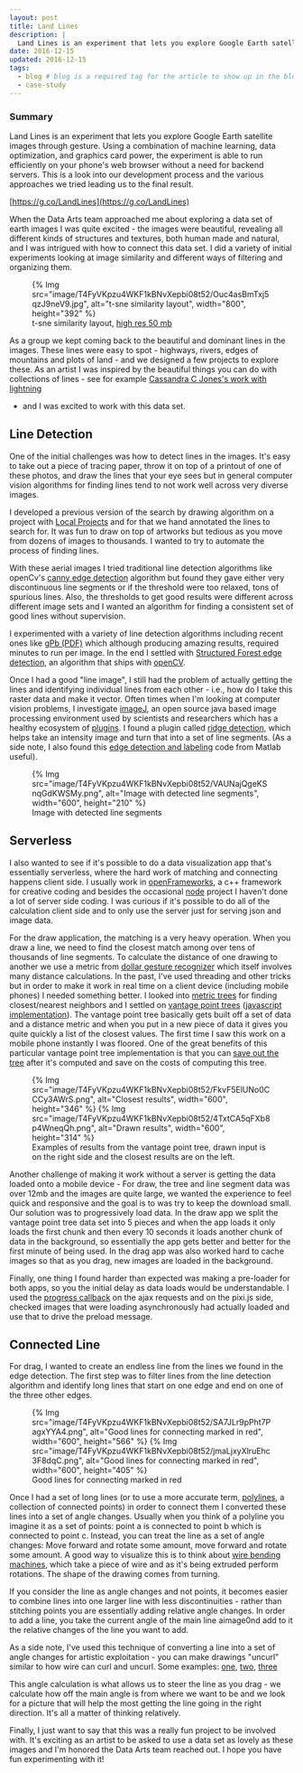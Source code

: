 ```yaml
---
layout: post
title: Land Lines
description: |
  Land Lines is an experiment that lets you explore Google Earth satellite images through gesture. Using a combination of machine learning, optimized algorithms,and graphics card power, the experiment is able to run efficiently on your phone's web browser without a need for backend servers. This is a look into our development process and the various approaches we tried leading us to the final result.
date: 2016-12-15
updated: 2016-12-15
tags:
  - blog # blog is a required tag for the article to show up in the blog.
  - case-study
---
```


### Summary

Land Lines is an experiment that lets you explore Google Earth satellite images
through gesture. Using a combination of machine learning, data optimization,
and graphics card power, the experiment is able to run efficiently on your
phone's web browser without a need for backend servers. This is a look into our
development process and the various approaches we tried leading us to the final
result.

[https://g.co/LandLines](https://g.co/LandLines)

When the Data Arts team approached me about exploring a data set of earth images
I was quite excited - the images were beautiful, revealing all different kinds
of structures and textures, both human made and natural, and I was intrigued
with how to connect this data set. I did a variety of initial experiments
looking at image similarity and different ways of filtering and organizing them.

<figure>
  {% Img src="image/T4FyVKpzu4WKF1kBNvXepbi08t52/Ouc4asBmTxj5qzJ9neV9.jpg", alt="t-sne similarity layout", width="800", height="392" %}
  <figcaption>
    t-sne similarity layout,
    <a href="https://dl.dropboxusercontent.com/u/92337283/misc/result_L_1457431104.png">
      high res 50 mb
    </a>
  </figcaption>
</figure>

As a group we kept coming back to the beautiful and dominant lines in the
images. These lines were easy to spot - highways, rivers, edges of mountains
and plots of land - and we designed a few projects to explore these. As an
artist I was inspired by the beautiful things you can do with collections of
lines - see for example
[Cassandra C Jones's work with lightning](http://www.cassandracjones.com/lightning-drawing-series)
- and I was excited to work with this data set.

## Line Detection

One of the initial challenges was how to detect lines in the images. It's easy
to take out a piece of tracing paper, throw it on top of a printout of one of
these photos, and draw the lines that your eye sees but in general computer
vision algorithms for finding lines tend to not work well across very diverse
images.

I developed a previous version of the search by drawing algorithm on a project
with [Local Projects](https://localprojects.net/) and for that we hand annotated
the lines to search for. It was fun to draw on top of artworks but tedious as
you move from dozens of images to thousands. I wanted to try to automate the
process of finding lines.

With these aerial images I tried traditional line detection algorithms like
openCv's [canny edge detection](https://en.wikipedia.org/wiki/Canny_edge_detector)
algorithm but found they gave either very discontinuous line segments or if the
threshold were too relaxed, tons of spurious lines. Also, the thresholds to
get good results were different across different image sets and I wanted an
algorithm for finding a consistent set of good lines without supervision.

I experimented with a variety of line detection algorithms including recent ones
like [gPb (PDF)](https://www2.eecs.berkeley.edu/Research/Projects/CS/vision/grouping/papers/amfm_pami2010.pdf)
which  although producing amazing results, required minutes to run per image.
In the end I settled with
[Structured Forest edge detection](http://docs.opencv.org/3.1.0/d0/da5/tutorial_ximgproc_prediction.html),
an algorithm that ships with [openCV](http://opencv.org/).

Once I had a good "line image", I still had the problem of actually getting the
lines and identifying individual lines from each other - i.e., how do I take
this raster data and make it vector. Often times when I'm looking at computer
vision problems, I investigate [imageJ](https://imagej.nih.gov/ij/), an open
source java based image processing environment used by scientists and
researchers which has a healthy ecosystem of
[plugins](https://imagej.nih.gov/ij/plugins/). I found a plugin called
[ridge detection](http://imagej.net/Ridge_Detection), which helps take an
intensity image and turn that into a set of line segments. (As a side note,
I also found this [edge detection and labeling](http://www.peterkovesi.com/matlabfns/#edgelink)
code from Matlab useful).

<figure>
  {% Img src="image/T4FyVKpzu4WKF1kBNvXepbi08t52/VAUNajQgeKSnqGdKWSMy.png", alt="Image with detected line segments", width="600", height="210" %}
  <figcaption>Image with detected line segments</figcaption>
</figure>

## Serverless

I also wanted to see if it's possible to do a data visualization app that's
essentially serverless, where the hard work of matching and connecting happens
client side. I usually work in [openFrameworks](http://openframeworks.cc/), a
c++ framework for creative coding and besides the occasional
[node](https://nodejs.org/) project I haven't done a lot of server side coding.
I was curious if it's possible to do all of the calculation client side and to
only use the server just for serving json and image data.

For the draw application, the matching is a very heavy operation. When you draw
a line, we need to find the closest match among over tens of thousands of line
segments. To calculate the distance of one drawing to another we use a metric
from [dollar gesture recognizer](https://depts.washington.edu/aimgroup/proj/dollar/)
which itself involves many distance calculations. In the past, I've used threading and
other tricks but in order to make it work in real time on a client device
(including mobile phones) I needed something better. I looked into
[metric trees](https://en.wikipedia.org/wiki/Metric_tree) for finding closest/nearest
neighbors and I settled on [vantage point trees](https://en.wikipedia.org/wiki/Vantage-point_tree)
([javascript implementation](http://fpirsch.github.io/vptree.js/)). The vantage
point tree basically gets built off a set of data and a distance metric and
when you put in a new piece of data it gives you quite quickly a list of the
closest values. The first time I saw this work on a mobile phone instantly I
was floored. One of the great benefits of this particular vantage point tree
implementation is that you can [save out the tree](https://github.com/fpirsch/vptree.js)
after it's computed and save on the costs of computing this tree.

<figure>
  {% Img src="image/T4FyVKpzu4WKF1kBNvXepbi08t52/FkvF5ElUNo0CCCy3AWrS.png", alt="Closest results", width="600", height="346" %}
  {% Img src="image/T4FyVKpzu4WKF1kBNvXepbi08t52/4TxtCA5qFXb8p4WneqQh.png", alt="Drawn results", width="600", height="314" %}
  <figcaption>
    Examples of results from the vantage point tree, drawn input is on the right
    side and the closest results are on the left.
  </figcaption>
</figure>

Another challenge of making it work without a server is getting the data loaded
onto a mobile device - For draw, the tree and line segment data was over 12mb
and the images are quite large, we wanted the experience to feel quick and
responsive and the goal is to was try to keep the download small. Our solution
was to progressively load data. In the draw app we split the vantage point tree
data set into 5 pieces and when the app loads it only loads the first chunk and
then every 10 seconds it loads another chunk of data in the background, so
essentially the app gets better and better for the first minute of being used.
In the drag app was also worked hard to cache images so that as you drag, new
images are loaded in the background.

Finally, one thing I found harder than expected was making a pre-loader for both
apps, so you the initial delay as data loads would be understandable. I used the
[progress callback](http://stackoverflow.com/questions/19126994/what-is-the-cleanest-way-to-get-the-progress-of-jquery-ajax-request)
on the ajax requests and on the pixi.js side, checked images that were loading
asynchronously had actually loaded and use that to drive the preload message.

## Connected Line

For drag, I wanted to create an endless line from the lines we found in the edge
detection. The first step was to filter lines from the line detection algorithm
and identify long lines that start on one edge and end on one of the three other
edges.

<figure>
  {% Img src="image/T4FyVKpzu4WKF1kBNvXepbi08t52/SA7JLr9pPht7PagxYYA4.png", alt="Good lines for connecting marked in red", width="600", height="566" %}
  {% Img src="image/T4FyVKpzu4WKF1kBNvXepbi08t52/jmaLjxyXlruEhc3F8dqC.png", alt="Good lines for connecting marked in red", width="600", height="405" %}
  <figcaption>Good lines for connecting marked in red</figcaption>
</figure>

Once I had a set of long lines (or to use a more accurate term,
[polylines](http://www.webopedia.com/TERM/P/polyline.html), a collection of
connected points) in order to connect them I converted these lines into a set of
angle changes. Usually when you think of a polyline you imagine it as a set of
points: point a is connected to point b which is connected to point c. Instead,
you can treat the line as a set of angle changes: Move forward and rotate some
amount, move forward and rotate some amount. A good way to visualize this is to
think about [wire bending machines](https://www.youtube.com/watch?v=hSi9ew4bU6o),
which take a piece of wire and as it's being extruded perform rotations.
The shape of the drawing comes from turning.

If you consider the line as angle changes and not points, it becomes easier to
combine lines into one larger line with less discontinuities - rather than
stitching points you are essentially adding relative angle changes. In order to
add a line, you take the current angle of the main line aimage0nd add to it the
relative changes of the line you want to add.

As a side note, I've used this technique of converting a line into a set of
angle changes for artistic exploitation - you can make drawings "uncurl" similar
to how wire can curl and uncurl. Some examples:
[one](https://www.instagram.com/p/BLdawsdhDje/?taken-by=zach.lieberman),
[two](https://www.instagram.com/p/BLps0gkB0F-/?taken-by=zach.lieberman),
[three](https://www.instagram.com/p/BM4Qd8ZhbrH/?taken-by=zach.lieberman)

This angle calculation is what allows us to steer the line as you drag - we
calculate how off the main angle is from where we want to be and we look for a
picture that will help the most getting the line going in the right direction.
It's all a matter of thinking relatively.

Finally, I just want to say that this was a really fun project to be involved
with. It's exciting as an artist to be asked to use a data set as lovely as
these images and I'm honored the Data Arts team reached out. I hope you have
fun experimenting with it!
